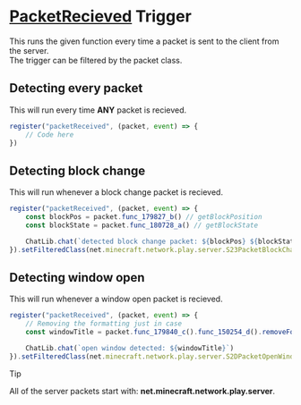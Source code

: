 # [PacketRecieved](https://www.chattriggers.com/javadocs/-chat-triggers/com.chattriggers.ctjs.engine/-i-register/register-packet-received.html) Trigger
This runs the given function every time a packet is sent to the client from the server.<br>
The trigger can be filtered by the packet class.

## Detecting every packet
This will run every time **ANY** packet is recieved.
```js
register("packetReceived", (packet, event) => {
    // Code here
})
```

## Detecting block change
This will run whenever a block change packet is recieved.
```js
register("packetReceived", (packet, event) => {
    const blockPos = packet.func_179827_b() // getBlockPosition
    const blockState = packet.func_180728_a() // getBlockState

    ChatLib.chat(`detected block change packet: ${blockPos} ${blockState}`)
}).setFilteredClass(net.minecraft.network.play.server.S23PacketBlockChange)
```

## Detecting window open
This will run whenever a window open packet is recieved.
```js
register("packetReceived", (packet, event) => {
    // Removing the formatting just in case
    const windowTitle = packet.func_179840_c().func_150254_d().removeFormatting() // getWindowTitle

    ChatLib.chat(`open window detected: ${windowTitle}`)
}).setFilteredClass(net.minecraft.network.play.server.S2DPacketOpenWindow)
```

> [!TIP]
> All of the server packets start with: **net.minecraft.network.play.server**.